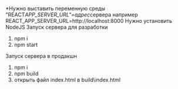 \*Нужно выставить переменную среды "REACT*APP_SERVER_URL"=адрес*сервера
например
REACT_APP_SERVER_URL=http://localhost:8000
Нужно установить NodeJS
Запуск сервера для разработки
1. npm i
2. npm start

Запуск сервера в продакшн
1. npm i
2. npm build
3. открыть файл index.html в build\index.html
